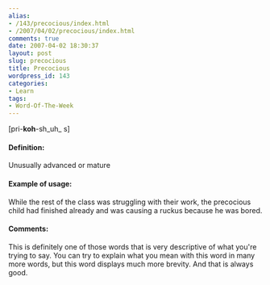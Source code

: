 ```yaml
---
alias:
- /143/precocious/index.html
- /2007/04/02/precocious/index.html
comments: true
date: 2007-04-02 18:30:37
layout: post
slug: precocious
title: Precocious
wordpress_id: 143
categories:
- Learn
tags:
- Word-Of-The-Week
---
```


[pri-**koh**-sh_uh_ s]


#### Definition:


Unusually advanced or mature



#### Example of usage:


While the rest of the class was struggling with their work, the precocious child had finished already and was causing a ruckus because he was bored.



#### Comments:


This is definitely one of those words that is very descriptive of what you're trying to say.  You can try to explain what you mean with this word in many more words, but this word displays much more brevity.  And that is always good.
